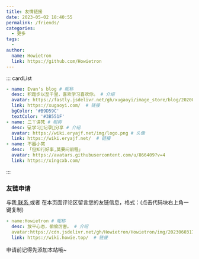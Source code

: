 ```yaml
---
title: 友情链接
date: 2023-05-02 18:40:55
permalink: /friends/
categories:
  - 更多
tags:
  - 
author: 
  name: Howietron
  link: https://github.com/Howietron
---
```

<!--
普通卡片列表容器，可用于友情链接、项目推荐、古诗词展示等。
cardList 后面可跟随一个数字表示每行最多显示多少个，选值范围1~4，默认3。在小屏时会根据屏幕宽度减少每行显示数量。
-->
::: cardList
```yaml
- name: Evan's blog # 昵称
  desc: 积跬步以至千里，喜欢学习喜欢你。 # 介绍
  avatar: https://fastly.jsdelivr.net/gh/xugaoyi/image_store/blog/20200103123203.jpg # 头像
  link: https://xugaoyi.com/  # 链接
  bgColor: '#B9D59C'
  textColor: '#3B551F'
- name: 二丫讲梵 # 昵称
  desc: 💻学习📝记录🔗分享 # 介绍
  avatar: https://wiki.eryajf.net/img/logo.png # 头像
  link: https://wiki.eryajf.net/  # 链接
- name: 不器小窝
  desc: 「但知行好事,莫要问前程」
  avatar: https://avatars.githubusercontent.com/u/866409?v=4
  link: https://xingcxb.com/
```
:::


### 友链申请

与我[ 联系 ](/about/#联系)或者 在本页面评论区留言您的友链信息，格式：(点击代码块右上角一键复制)


```yaml
- name:Howietron # 昵称
  desc: 放平心态，偷偷厉害。 # 介绍
  avatar:https://cdn.jsdelivr.net/gh/Howietron/Howietron/img/202306031748859.gif # 头像
  link: https://wiki.howie.top/  # 链接
```

申请前记得先添加本站哦~
